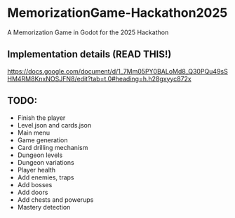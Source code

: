# MemorizationGame-Hackathon2025
A Memorization Game in Godot for the 2025 Hackathon

## Implementation details (READ THIS!)
https://docs.google.com/document/d/1_7Mm05PY0BALoMd8_Q30PQu49sSHM4RM8KnxNOSJFN8/edit?tab=t.0#heading=h.h28gxyyc872x

## TODO:
* Finish the player
* Level.json and cards.json
* Main menu
* Game generation
* Card drilling mechanism
* Dungeon levels
* Dungeon variations
* Player health
* Add enemies, traps
* Add bosses
* Add doors
* Add chests and powerups
* Mastery detection
